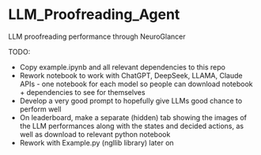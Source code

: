# LLM_Proofreading_Agent
LLM proofreading performance through NeuroGlancer

TODO: 
- Copy example.ipynb and all relevant dependencies to this repo
- Rework notebook to work with ChatGPT, DeepSeek, LLAMA, Claude APIs - one notebook for each model so people can download notebook + dependencies to see for themselves
- Develop a very good prompt to hopefully give LLMs good chance to perform well
- On leaderboard, make a separate (hidden) tab showing the images of the LLM performances along with the states and decided actions, as well as download to relevant python notebook
- Rework with Example.py (ngllib library) later on
